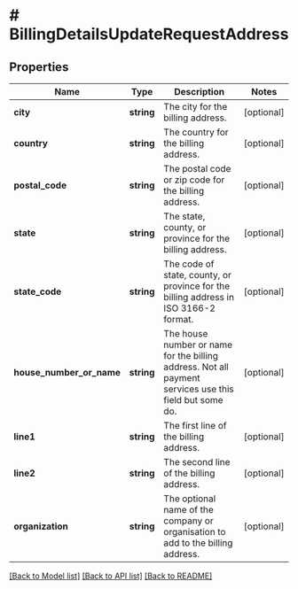 # # BillingDetailsUpdateRequestAddress

## Properties

Name | Type | Description | Notes
------------ | ------------- | ------------- | -------------
**city** | **string** | The city for the billing address. | [optional]
**country** | **string** | The country for the billing address. | [optional]
**postal_code** | **string** | The postal code or zip code for the billing address. | [optional]
**state** | **string** | The state, county, or province for the billing address. | [optional]
**state_code** | **string** | The code of state, county, or province for the billing address in ISO 3166-2 format. | [optional]
**house_number_or_name** | **string** | The house number or name for the billing address. Not all payment services use this field but some do. | [optional]
**line1** | **string** | The first line of the billing address. | [optional]
**line2** | **string** | The second line of the billing address. | [optional]
**organization** | **string** | The optional name of the company or organisation to add to the billing address. | [optional]

[[Back to Model list]](../../README.md#models) [[Back to API list]](../../README.md#endpoints) [[Back to README]](../../README.md)
